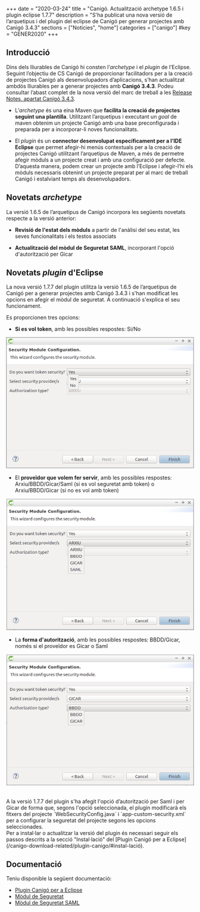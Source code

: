 +++
date        = "2020-03-24"
title       = "Canigó. Actualització archetype 1.6.5 i plugin eclipse 1.7.7"
description = "S'ha publicat una nova versió de l’arquetipus i del plugin del eclipse de Canigó per generar projectes amb Canigó 3.4.3"
sections    = ["Notícies", "home"]
categories  = ["canigo"]
#key         = "GENER2020"
+++

## Introducció

Dins dels lliurables de Canigó hi consten l’*archetype* i el *plugin* de l’Eclipse.
Seguint l’objectiu de CS Canigó de proporcionar facilitadors per a la creació de projectes Canigó als desenvolupadors d’aplicacions, s’han actualitzat ambdós lliurables per a
generar projectes amb **Canigó 3.4.3**. Podeu consultar l’abast complet de la nova versió del marc de treball a les [Release Notes, apartat Canigó 3.4.3](/canigo-download-related/release-notes-canigo-34).

* L’*archetype* és una eina Maven que **facilita la creació de projectes seguint una plantilla**. Utilitzant l’arquetipus i executant un *goal* de maven obtenim un projecte Canigó amb una
base preconfigurada i preparada per a incorporar-li noves funcionalitats.

* El *plugin* és un **connector desenvolupat específicament per a l’IDE Eclipse** que permet afegir-hi menús contextuals per a la creació de projectes Canigó utilitzant
l’arquetipus de Maven, a més de permetre afegir mòduls a un projecte creat i amb una configuració per defecte. D’aquesta manera, podem crear un projecte amb l’Eclipse i
afegir-l’hi els mòduls necessaris obtenint un projecte preparat per al marc de treball Canigó i estalviant temps als desenvolupadors.


## Novetats *archetype*

La versió 1.6.5 de l’arquetipus de Canigó incorpora les següents novetats respecte a la versió anterior:

- **Revisió de l'estat dels mòduls** a partir de l'anàlisi del seu estat, les seves funcionalitats i els testos associats

- **Actualització del mòdul de Seguretat SAML**, incorporant l'opció d'autorització per Gicar

## Novetats *plugin* d'Eclipse

La nova versió 1.7.7 del plugin utilitza la versió 1.6.5 de l’arquetipus de Canigó per a generar projectes amb Canigó 3.4.3 i s'han modificat les opcions en afegir el mòdul de seguretat.
A continuació s'explica el seu funcionament.

Es proporcionen tres opcions:

* **Si es vol token**, amb les possibles respostes: Si/No

![](/images/news/Plugin_1.7.7_add_security_token.png)

* El **proveïdor que volem fer servir**, amb les possibles respostes: Arxiu/BBDD/Gicar/Saml (si es vol seguretat amb token) o Arxiu/BBDD/Gicar (si no es vol amb token)

![](/images/news/Plugin_1.7.7_add_security_provider.png)

* La **forma d'autorització**, amb les possibles respostes: BBDD/Gicar, només si el proveïdor es Gicar o Saml

![](/images/news/Plugin_1.7.7_add_security_gicar.png)

<br/>
A la versió 1.7.7 del plugin s'ha afegit l'opció d’autorització per Saml i per Gicar de forma que, segons l'opció seleccionada, el plugin modificarà els fitxers del
projecte `WebSecurityConfig.java` i `app-custom-security.xml` per a configurar la seguretat del projecte segons les opcions seleccionades.

<br/>
Per a instal·lar o actualitzar la versió del plugin és necessari seguir els passos descrits a la secció "Instal·lació" del [Plugin Canigó per a Eclipse](/canigo-download-related/plugin-canigo/#instal-lació).

## Documentació

Teniu disponible la següent documentació:

* [Plugin Canigó per a Eclipse](/canigo-download-related/plugin-canigo/)
* [Mòdul de Seguretat](/canigo-documentacio-versions-3x-core/modul-seguretat/)
* [Mòdul de Seguretat SAML](/canigo-documentacio-versions-3x-core/modul-saml/)
